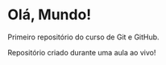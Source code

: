 # Olá, Mundo!
 Primeiro repositório do curso de Git e GitHub.

Repositório criado durante uma aula ao vivo!